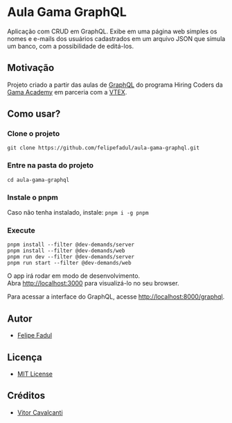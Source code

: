 # Aula Gama GraphQL
Aplicação com CRUD em GraphQL. Exibe em uma página web simples os nomes e e-mails dos usuários cadastrados em um arquivo JSON que simula um banco, com a possibilidade de editá-los.

## Motivação
Projeto criado a partir das aulas de [GraphQL](https://graphql.org/) do programa Hiring Coders da [Gama Academy](https://gama.academy/) em parceria com a [VTEX](https://vtex.com/br-pt/).

## Como usar?

### Clone o projeto
`git clone https://github.com/felipefadul/aula-gama-graphql.git`

### Entre na pasta do projeto
`cd aula-gama-graphql`

### Instale o pnpm
Caso não tenha instalado, instale:
`pnpm i -g pnpm`

### Execute
```
pnpm install --filter @dev-demands/server
pnpm install --filter @dev-demands/web
pnpm run dev --filter @dev-demands/server
pnpm run start --filter @dev-demands/web
```

O app irá rodar em modo de desenvolvimento.<br />
Abra [http://localhost:3000](http://localhost:3000) para visualizá-lo no seu browser.

Para acessar a interface do GraphQL, acesse [http://localhost:8000/graphql](http://localhost:8000/graphql).

## Autor
- [Felipe Fadul](https://linkedin.com/in/felipefadul)

## Licença
- [MIT License](LICENSE)

## Créditos
- [Vitor Cavalcanti](https://github.com/VitorLuizC)
